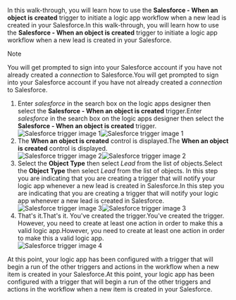 <span data-ttu-id="8a9ce-101">In this walk-through, you will learn how to use the **Salesforce - When an object is created** trigger to initiate a logic app workflow when a new lead is created in your Salesforce.</span><span class="sxs-lookup"><span data-stu-id="8a9ce-101">In this walk-through, you will learn how to use the **Salesforce - When an object is created** trigger to initiate a logic app workflow when a new lead is created in your Salesforce.</span></span>

> [!NOTE]
> <span data-ttu-id="8a9ce-102">You will get prompted to sign into your Salesforce account if you have not already created a *connection* to Salesforce.</span><span class="sxs-lookup"><span data-stu-id="8a9ce-102">You will get prompted to sign into your Salesforce account if you have not already created a *connection* to Salesforce.</span></span>  
> 
> 

1. <span data-ttu-id="8a9ce-103">Enter *salesforce* in the search box on the logic apps designer then select the **Salesforce - When an object is created**  trigger.</span><span class="sxs-lookup"><span data-stu-id="8a9ce-103">Enter *salesforce* in the search box on the logic apps designer then select the **Salesforce - When an object is created**  trigger.</span></span>  
   <span data-ttu-id="8a9ce-104">![Salesforce trigger image 1](https://docstestmedia1.blob.core.windows.net/azure-media/includes/media/connectors-create-api-salesforce/trigger-1.png)</span><span class="sxs-lookup"><span data-stu-id="8a9ce-104">![Salesforce trigger image 1](https://docstestmedia1.blob.core.windows.net/azure-media/includes/media/connectors-create-api-salesforce/trigger-1.png)</span></span>   
2. <span data-ttu-id="8a9ce-105">The **When an object is created** control is displayed.</span><span class="sxs-lookup"><span data-stu-id="8a9ce-105">The **When an object is created** control is displayed.</span></span>  
   <span data-ttu-id="8a9ce-106">![Salesforce trigger image 2](https://docstestmedia1.blob.core.windows.net/azure-media/includes/media/connectors-create-api-salesforce/trigger-2.png)</span><span class="sxs-lookup"><span data-stu-id="8a9ce-106">![Salesforce trigger image 2](https://docstestmedia1.blob.core.windows.net/azure-media/includes/media/connectors-create-api-salesforce/trigger-2.png)</span></span>   
3. <span data-ttu-id="8a9ce-107">Select the **Object Type** then select *Lead* from the list of objects.</span><span class="sxs-lookup"><span data-stu-id="8a9ce-107">Select the **Object Type** then select *Lead* from the list of objects.</span></span> <span data-ttu-id="8a9ce-108">In this step you are indicating that you are creating a trigger that will notify your logic app whenever a new lead is created in Salesforce.</span><span class="sxs-lookup"><span data-stu-id="8a9ce-108">In this step you are indicating that you are creating a trigger that will notify your logic app whenever a new lead is created in Salesforce.</span></span>   
   <span data-ttu-id="8a9ce-109">![Salesforce trigger image 3](https://docstestmedia1.blob.core.windows.net/azure-media/includes/media/connectors-create-api-salesforce/trigger-3.png)</span><span class="sxs-lookup"><span data-stu-id="8a9ce-109">![Salesforce trigger image 3](https://docstestmedia1.blob.core.windows.net/azure-media/includes/media/connectors-create-api-salesforce/trigger-3.png)</span></span>   
4. <span data-ttu-id="8a9ce-110">That's it.</span><span class="sxs-lookup"><span data-stu-id="8a9ce-110">That's it.</span></span> <span data-ttu-id="8a9ce-111">You've created the trigger.</span><span class="sxs-lookup"><span data-stu-id="8a9ce-111">You've created the trigger.</span></span> <span data-ttu-id="8a9ce-112">However, you need to create at least one action in order to make this a valid logic app.</span><span class="sxs-lookup"><span data-stu-id="8a9ce-112">However, you need to create at least one action in order to make this a valid logic app.</span></span>    
   ![Salesforce trigger image 4](https://docstestmedia1.blob.core.windows.net/azure-media/includes/media/connectors-create-api-salesforce/trigger-4.png)   

<span data-ttu-id="8a9ce-114">At this point, your logic app has been configured with a trigger that will begin a run of the other triggers and actions in the workflow when a new item is created in your Salesforce.</span><span class="sxs-lookup"><span data-stu-id="8a9ce-114">At this point, your logic app has been configured with a trigger that will begin a run of the other triggers and actions in the workflow when a new item is created in your Salesforce.</span></span>  





